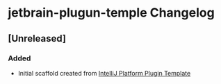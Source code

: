 <!-- Keep a Changelog guide -> https://keepachangelog.com -->

# jetbrain-plugun-temple Changelog

## [Unreleased]
### Added
- Initial scaffold created from [IntelliJ Platform Plugin Template](https://github.com/JetBrains/intellij-platform-plugin-template)
